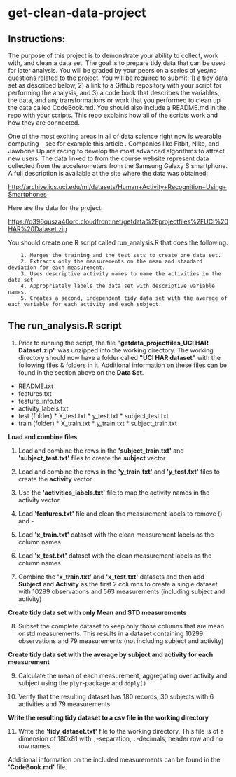 get-clean-data-project
======================

**Instructions:**
----------------

The purpose of this project is to demonstrate your ability to collect, work with, and clean a data set. The goal is to prepare tidy data that can be used for later analysis. You will be graded by your peers on a series of yes/no questions related to the project. You will be required to submit: 1) a tidy data set as described below, 2) a link to a Github repository with your script for performing the analysis, and 3) a code book that describes the variables, the data, and any transformations or work that you performed to clean up the data called CodeBook.md. You should also include a README.md in the repo with your scripts. This repo explains how all of the scripts work and how they are connected. 

One of the most exciting areas in all of data science right now is wearable computing - see for example this article . Companies like Fitbit, Nike, and Jawbone Up are racing to develop the most advanced algorithms to attract new users. The data linked to from the course website represent data collected from the accelerometers from the Samsung Galaxy S smartphone. A full description is available at the site where the data was obtained:

http://archive.ics.uci.edu/ml/datasets/Human+Activity+Recognition+Using+Smartphones

Here are the data for the project:

https://d396qusza40orc.cloudfront.net/getdata%2Fprojectfiles%2FUCI%20HAR%20Dataset.zip

You should create one R script called run_analysis.R that does the following. 

        1. Merges the training and the test sets to create one data set.
        2. Extracts only the measurements on the mean and standard deviation for each measurement. 
        3. Uses descriptive activity names to name the activities in the data set
        4. Appropriately labels the data set with descriptive variable names. 
        5. Creates a second, independent tidy data set with the average of each variable for each activity and each subject. 


**The run_analysis.R script**
-----------------------------------------

1. Prior to running the script, the file **"getdata_projectfiles_UCI HAR Dataset.zip"** was unzipped into the working directory. The working directory should now have a folder called **"UCI HAR dataset"** with the following files & folders in it. Additional information on these files can be found in the section above on the **Data Set**. 
 * README.txt
 * features.txt
 * feature_info.txt
 * activity_labels.txt
 * test (folder)
        * X_test.txt
        * y_test.txt
        * subject_test.txt
 * train (folder)
        * X_train.txt
        * y_train.txt
        * subject_train.txt
 
**Load and combine files**

1. Load and combine the rows in the **'subject_train.txt'** and **'subject_test.txt'** files to create the **subject** vector

2. Load and combine the rows in the **'y_train.txt'** and  **'y_test.txt'** files to create the **activity** vector

3. Use the **'activities_labels.txt'** file to map the activity names in the activity vector

4. Load **'features.txt'** file and clean the measurement labels to remove () and -

5. Load **'x_train.txt'** dataset with the clean measurement labels as the column names

6. Load **'x_test.txt'** dataset with the clean measurement labels as the column names
        
7. Combine the **'x_train.txt'** and **'x_test.txt'** datasets and then add **Subject** and **Activity** as the first 2 columns to create a single dataset with 10299 observations and 563 measurements (including subject and activity)


**Create tidy data set with only Mean and STD measurements**

8. Subset the complete dataset to keep only those columns that are mean or std measurements. This results in a dataset containing 10299 observations and 79 measurements (not including subject and activity)

**Create tidy data set with the average by subject and activity for each measurement**

9. Calculate the mean of each measurement, aggregating over activity and subject using the `plyr`-package and `ddply()`

10. Verify that the resulting dataset has 180 records, 30 subjects with 6 activities and 79 measurements

**Write the resulting tidy dataset to a csv file in the working directory**

11. Write the **'tidy_dataset.txt'** file to the working directory. This file is of a dimension of 180x81  with  `,`-separation,  `.`-decimals, header row and no row.names.


Additional information on the included measurements can be found in the **'CodeBook.md'** file.




